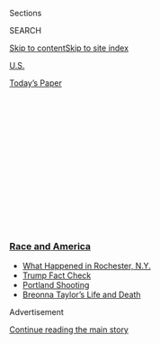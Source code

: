 <div id="app">

<div>

<div>

<div>

<div class="NYTAppHideMasthead css-1q2w90k e1suatyy0">

<div class="section css-ui9rw0 e1suatyy2">

<div class="css-eph4ug er09x8g0">

<div class="css-6n7j50">

</div>

<span class="css-1dv1kvn">Sections</span>

<div class="css-10488qs">

<span class="css-1dv1kvn">SEARCH</span>

</div>

[Skip to content](#site-content)[Skip to site
index](#site-index)

</div>

<div id="masthead-section-label" class="css-1wr3we4 eaxe0e00">

[U.S.](https://www.nytimes3xbfgragh.onion/section/us)

</div>

<div class="css-10698na e1huz5gh0">

</div>

</div>

<div id="masthead-bar-one" class="section hasLinks css-15hmgas e1csuq9d3">

<div class="css-uqyvli e1csuq9d0">

</div>

<div class="css-1uqjmks e1csuq9d1">

</div>

<div class="css-9e9ivx">

[](https://myaccount.nytimes3xbfgragh.onion/auth/login?response_type=cookie&client_id=vi)

</div>

<div class="css-1bvtpon e1csuq9d2">

[Today’s
Paper](https://www.nytimes3xbfgragh.onion/section/todayspaper)

</div>

</div>

</div>

</div>

<div data-aria-hidden="false">

<div id="site-content" data-role="main">

<div>

<div class="css-1aor85t" style="opacity:0.000000001;z-index:-1;visibility:hidden">

<div class="css-1hqnpie">

<div class="css-epjblv">

<span class="css-17xtcya">[U.S.](/section/us)</span><span class="css-x15j1o">|</span><span class="css-fwqvlz">What
Would Efforts to Defund or Disband Police Departments Really
Mean?</span>

</div>

<div class="css-k008qs">

<div class="css-1iwv8en">

<span class="css-18z7m18"></span>

<div>

</div>

</div>

<span class="css-1n6z4y">https://nyti.ms/2BLRW2x</span>

<div class="css-1705lsu">

<div class="css-4xjgmj">

<div class="css-4skfbu" data-role="toolbar" data-aria-label="Social Media Share buttons, Save button, and Comments Panel with current comment count" data-testid="share-tools">

  - 
  - 
  - 
  - 
    
    <div class="css-6n7j50">
    
    </div>

  - 

</div>

</div>

</div>

</div>

</div>

</div>

<div class="css-13pd83m">

<div class="css-l9svim">

### [<span class="css-pa1jbp"><span class="css-1rxm0ex">Race and</span><span class="css-1rxm0ex"> America</span></span>](https://www.nytimes3xbfgragh.onion/news-event/george-floyd-protests-minneapolis-new-york-los-angeles?name=styln-george-floyd&region=TOP_BANNER&block=storyline_menu_recirc&action=click&pgtype=Article&impression_id=11e0a990-f290-11ea-81e4-6de745fcf3cc&variant=undefined)

  - <span class="css-ousu42">[What Happened in Rochester,
    N.Y.](https://www.nytimes3xbfgragh.onion/2020/09/04/nyregion/rochester-police-daniel-prude.html?name=styln-george-floyd&region=TOP_BANNER&block=storyline_menu_recirc&action=click&pgtype=Article&impression_id=11e0a991-f290-11ea-81e4-6de745fcf3cc&variant=undefined)</span>
  - <span class="css-ousu42">[Trump Fact
    Check](https://www.nytimes3xbfgragh.onion/2020/09/01/us/politics/trump-fact-check-protests.html?name=styln-george-floyd&region=TOP_BANNER&block=storyline_menu_recirc&action=click&pgtype=Article&impression_id=11e0a992-f290-11ea-81e4-6de745fcf3cc&variant=undefined)</span>
  - <span class="css-ousu42">[Portland
    Shooting](https://www.nytimes3xbfgragh.onion/2020/08/30/us/portland-shooting-explained.html?name=styln-george-floyd&region=TOP_BANNER&block=storyline_menu_recirc&action=click&pgtype=Article&impression_id=11e0a993-f290-11ea-81e4-6de745fcf3cc&variant=undefined)</span>
  - <span class="css-ousu42">[Breonna Taylor’s Life and
    Death](https://www.nytimes3xbfgragh.onion/2020/08/30/us/breonna-taylor-police-killing.html?name=styln-george-floyd&region=TOP_BANNER&block=storyline_menu_recirc&action=click&pgtype=Article&impression_id=11e0a994-f290-11ea-81e4-6de745fcf3cc&variant=undefined)</span>

</div>

</div>

<div id="top-wrapper" class="css-1sy8kpn">

<div id="top-slug" class="css-l9onyx">

Advertisement

</div>

[Continue reading the main
story](#after-top)

<div class="ad top-wrapper" style="text-align:center;height:100%;display:block;min-height:250px">

<div id="top" class="place-ad" data-position="top" data-size-key="top">

</div>

</div>

<div id="after-top">

</div>

</div>

<div>

<div id="sponsor-wrapper" class="css-1hyfx7x">

<div id="sponsor-slug" class="css-19vbshk">

Supported by

</div>

[Continue reading the main
story](#after-sponsor)

<div id="sponsor" class="ad sponsor-wrapper" style="text-align:center;height:100%;display:block">

</div>

<div id="after-sponsor">

</div>

</div>

<div class="css-186x18t">

</div>

<div class="css-1vkm6nb ehdk2mb0">

# What Would Efforts to Defund or Disband Police Departments Really Mean?

</div>

Much is not yet certain, but here’s what is known so far about some
efforts to defund or abolish police departments.

<div class="css-79elbk" data-testid="photoviewer-wrapper">

<div class="css-z3e15g" data-testid="photoviewer-wrapper-hidden">

</div>

<div class="css-1a48zt4 ehw59r15" data-testid="photoviewer-children">

![<span class="css-16f3y1r e13ogyst0" data-aria-hidden="true">Protesters
walk in a Defund the Police march Saturday, in
Minneapolis.</span><span class="css-cnj6d5 e1z0qqy90" itemprop="copyrightHolder"><span class="css-1ly73wi e1tej78p0">Credit...</span><span><span>Victor
J. Blue for The New York
Times</span></span></span>](https://static01.graylady3jvrrxbe.onion/images/2020/06/08/us/08UNREST-DEFUND-EXPLAINER/merlin_173282784_1d2f468d-363b-4c56-aa62-613959c85652-articleLarge.jpg?quality=75&auto=webp&disable=upscale)

</div>

</div>

<div class="css-18e8msd">

<div class="css-vp77d3 epjyd6m0">

<div class="css-hus3qt ey68jwv0" data-aria-hidden="true">

[![Dionne
Searcey](https://static01.graylady3jvrrxbe.onion/images/2018/10/15/multimedia/author-dionne-searcey/author-dionne-searcey-thumbLarge-v2.png
"Dionne Searcey")](https://www.nytimes3xbfgragh.onion/by/dionne-searcey)

</div>

<div class="css-1baulvz">

By [<span class="css-1baulvz last-byline" itemprop="name">Dionne
Searcey</span>](https://www.nytimes3xbfgragh.onion/by/dionne-searcey)

</div>

</div>

  - 
    
    <div class="css-ld3wwf e16638kd2">
    
    Published June 8, 2020Updated Aug. 4,
    2020
    
    </div>

  - 
    
    <div class="css-4xjgmj">
    
    <div class="css-pvvomx" data-role="toolbar" data-aria-label="Social Media Share buttons, Save button, and Comments Panel with current comment count" data-testid="share-tools">
    
      - 
      - 
      - 
      - 
        
        <div class="css-6n7j50">
        
        </div>
    
      - 
    
    </div>
    
    </div>

</div>

<div class="css-mdjrty">

[Leer en
español](https://www.nytimes3xbfgragh.onion/es/2020/06/10/espanol/desfinanciar-policia.html "Read in Spanish")

</div>

</div>

<div class="section meteredContent css-1r7ky0e" name="articleBody" itemprop="articleBody">

<div class="css-1fanzo5 StoryBodyCompanionColumn">

<div class="css-53u6y8">

MINNEAPOLIS — Across the country, calls are mounting from some activists
and elected officials to [defund, downsize or abolish police
departments](https://www.nytimes3xbfgragh.onion/2020/08/04/us/minneapolis-defund-police.html).
A veto-proof majority of the Minneapolis City Council pledged on Sunday
to [dismantle the Minneapolis Police
Department](https://www.nytimes3xbfgragh.onion/2020/06/07/us/minneapolis-police-abolish.html),
promising to create a new system of public safety in a city where law
enforcement has long been accused of racism.

The calls for change have left people uncertain of what those changes
would really mean and how cities would contend with crime. Much remains
uncertain and the proposals vary between cities, but here are answers to
some questions about the issue.

</div>

</div>

<div>

</div>

<div class="css-1fanzo5 StoryBodyCompanionColumn">

<div class="css-53u6y8">

## What does defunding the police mean?

Calls to defund police departments are generally seeking spending cuts
to police forces that have consumed ever larger shares of city budgets
in many cities and towns. Minneapolis, for instance, is looking to cut
$200 million from its $1.3 billion overall annual budget, said Lisa
Bender, the City Council president. The police budget in 2020 was $189
million. She hopes to shift money to other areas of need in the city.

</div>

</div>

<div class="css-1fanzo5 StoryBodyCompanionColumn">

<div class="css-53u6y8">

## If the money doesn’t go to policing, where would it be spent?

Many activists want money now spent on overtime for the police or on
buying expensive equipment for police departments to be shifted to
programs related to mental health, housing and education — areas that
the activists say with sufficient money could bring about systemic
societal change and cut down on crime and violence.

## What are calls for abolishing the police seeking?

Leaders in different cities have advocated various specific plans, but
generally speaking, the calls aim to reimagine public safety tactics in
ways that are different from traditional police forces. Activists say
their intent is to ensure safety and justice but to wind up with a
different system. Years of consent decrees and investigations into human
rights violations by police departments have yielded little change, they
say, so a more fundamental shift is needed.

## What are some of the ideas for rethinking policing?

Some proposals call for ending no-knock warrants and military-style
raids. Others seek to restrict the flow of military-style gear to police
departments and change police tactics used against protesters. One group
described an idea for policing in which people attending events look out
for one another but emergency workers are standing by in the background,
handing out water and ready to step in if needed.

</div>

</div>

<div>

</div>

<div class="css-1fanzo5 StoryBodyCompanionColumn">

<div class="css-53u6y8">

## Has this been done anywhere?

Some cities have already made changes to policing. In Austin, Texas, 911
calls are answered by operators who inquire whether the caller needs
police, fire or mental health services — part of a major revamping of
public safety [that took place last
year](https://www.efficientgov.com/public-safety/articles/austin-budget-adds-millions-for-mental-health-response-in-911-services-DqqgMkTaZMxXi538/)
when the city budget added millions of dollars for mental health issues.
In Eugene, Ore., [a team called
CAHOOTS](https://whitebirdclinic.org/cahoots/) — Crisis Assistance
Helping Out on the Streets — deploys a medic and a crisis worker with
mental health training to emergency calls. [Camden,
N.J.,](https://www.nytimes3xbfgragh.onion/2017/04/02/nyregion/camden-nj-police-shootings.html)
revamped its policing in 2017 with officers handing out more warnings
than tickets and undergoing training that places emphasis on officers
holding their
fire.

</div>

</div>

<div class="audioFigureHeading">

<div class="css-1et479a">

![](https://static01.graylady3jvrrxbe.onion/images/2017/01/29/podcasts/the-daily-album-art/the-daily-album-art-articleInline-v2.jpg?quality=75&auto=webp&disable=upscale)

</div>

### Listen to ‘The Daily’: The Case for Defunding the Police

<span class="css-59o34k">Protesters across the country are calling for
the abolition of policing. But what would that actually look
like?</span>

</div>

<div class="css-qe9gm7">

<div>

<div class="css-1g7y0i5 e1drnplw0">

<div class="css-1ceswkc e1drnplw1">

</div>

<div class="css-f2fzwx e1drnplw2">

<div data-aria-labelledby="modal-title" data-role="region">

<div id="modal-title" class="css-mln36k">

transcript

</div>

<div class="css-pbq7ev">

</div>

<span>Back to The
Daily</span>

<div class="css-f6lhej">

<div class="css-1ialerq">

<div class="css-1701swk">

bars

</div>

<div>

<div class="css-1t7yl1y">

0:00/25:49

</div>

<div class="css-og85jy">

\-25:49

</div>

</div>

</div>

</div>

<div class="css-15fbio0">

<div class="css-1p4nyns">

transcript

## Listen to ‘The Daily’: The Case for Defunding the Police

### Hosted by Michael Barbaro; produced by Rachel Quester, Luke Vander Ploeg and Asthaa Chaturvedi; with help from Annie Brown; and edited by M.J. Davis Lin and Lisa Chow

#### Protesters across the country are calling for the abolition of policing. But what would that actually look like?

</div>

  - michael barbaro  
    From The New York Times, I’m Michael Barbaro. This is “The Daily.”

  - \[music\]  
    Today, several major U.S. cities are now proposing ways to defund
    and even dismantle their police departments. John Eligon on the
    thinking behind those plans and what they might look like in
    practice.
    
    It’s Tuesday, June 9.

  - archived recording (protestors)  
    (CHANTING) I can’t breathe\! I can’t breathe\!

john eligon

In the early days of the protests after George Floyd was killed —

  - archived recording (protestors)  
    (CHANTING) No justice, no peace\! No justice, no peace\!

john eligon

— it was just pure emotions and raw rage.

  - archived recording (protestors)  
    \[EXPLETIVE\] these racist \[EXPLETIVE\] police\!

john eligon

But pretty soon, once the more fiery protests and fiery unrest died
down, then we started seeing the organizers come in and talking about
what they want. And one thing we quickly saw were these face masks that
people were wearing. They were black, and they had yellow writing on
them. And they said, “Defund police.”

michael barbaro

Hmm.

john eligon

And from there, you start hearing these calls at protest, at rallies.

  - archived recording (protestors)  
    (CHANTING) Defund the police\! Defund the police\!

john eligon

You start hearing, “Defund the police.”

You start hearing calls to abolish the police. You start seeing people
waving signs. And it became clear that this was an opening that a lot of
activists saw to take this moment of a very brutal police killing and
turn it into something much larger.

  - archived recording (protestor 1)  
    Do the right thing\!

  - archived recording (protestor 2)  
    Defund the police\!

michael barbaro

So John, what do these concepts — defund, dismantle, abolish the police
— what exactly do they mean?

john eligon

To defund, when activists say that, what they mean is taking money away
from the police department’s budget and redirect it toward other things
— whether that be social services, agencies, maybe mental health
agencies — that can do functions that police are often called on to do.

michael barbaro

Mm-hmm.

john eligon

But if you fully defund it, you can get to a space where the police
department is abolished. And so essentially, what that means is that
there is no more police department as we know it. You don’t call these
men and women in blue shirts to come racing to your door with their guns
in hand. It means that they have to figure out some other form of
providing that public safety, and the police department would not be
that form.

michael barbaro

And where did these concepts come from?

john eligon

Well, at their core, they come from the problems and issues that
especially communities of color, especially black communities, have had
with policing. They see police coming into their communities to
brutalize them, not to protect and serve them. And that has really
influenced this desire to keep the police away, to do something else.
And we’ve seen, basically, that governments and police forces, they
respond with certain reforms. We’ve seen efforts for body cameras. We’ve
seen diversifying the police departments. We’ve seen changes to the
rules on use of force.

michael barbaro

Mm-hmm.

john eligon

But what became clear to a lot of today’s activists, and what they say
explicitly, is that these reforms are not working. If you look at since
Michael Brown was killed in Ferguson, Missouri six years ago, the police
have continued to kill people at high rates, and especially black people
at disproportionately high rates. And so for them, the only solution is
to tear it down and build something new.

michael barbaro

So John, what might it actually look like in practice to defund or
abolish a police department?

john eligon

So for instance, if someone is homeless and they’re struggling on the
streets, a person can call 9-1-1, and instead of an armed police officer
being sent out, perhaps there can be an outreach worker from a homeless
services agency. Or if you have someone having a mental health episode,
then again, you can call 9-1-1, and instead of a police officer, maybe a
health care worker, a mental health worker will come out. And the idea
behind it is to really cut down the interactions between armed police
officers and civilians. And by doing that, the hope is that it will
reduce their conflict and the potential for people getting hurt or
killed by police officers.

michael barbaro

Right. I mean, that makes a certain sense, especially for a community
where there’s not a lot of violent crime. But every community is
different, right? And some towns, some cities — I think about New York
City, for example — have a significantly higher rate of violent crime
that would seem to require having armed police. So how do activists
think about that?

john eligon

For a lot of the activists that I spoke to, the issue was about
centering public safety on communities. And one activist that I spoke
to, Arianna Nason, she said essentially it’s going to be up to each
community to decide what public safety looks like for itself.

  - arianna nason  
    It’s going to be up to every community to decide what they need. We
    can’t decide that.

john eligon

So maybe that’s armed patrols. Maybe that’s mental health workers. Maybe
that’s some sort of mobile units with social workers sitting in it, and
people are trained in using force and different things. One of the big
ideas is this idea of community policing, community watch. And it’s
interesting. I had said isn’t an issue, though, with community policing
or community patrols, neighborhood watch, that if I walk into that
community, as a black man with dreadlocks, if I walk into one of these
communities, we see what happens with neighborhood watch. We see Trayvon
Martin. We see Ahmaud Arbery.

  - john eligon  
    Should that be a concern, then? I guess with this community-type
    based model that certain people who look a certain way might go into
    the neighborhood, and that community might decide to take it into
    their own hands and then take it overboard, I guess.

john eligon

And she took off her sunglasses. She looked at me, and she said —

  - arianna nason  
    No, I get that. And I’ll be really real with you. For me,
    personally, I don’t have all the answers for that. I don’t. And I
    wish I did. A lot of it is —

john eligon

Honestly, I don’t really know the answer to that right now.

michael barbaro

Huh.

john eligon

She was not sure exactly what the answer was. And see, this is all to
say, it’s still very tricky and very much a work in progress. But what
she did say is that the current system also is not working for me
either. So it’s a matter of what are they going to do differently? And
they believe that something drastically different needs to be done.

michael barbaro

Mm-hmm. As best you can tell, would any of the familiar elements of an
existing police department — I’m thinking, for the sake of argument,
homicide detectives, special victims units that investigate sexual
assault or rape — do those remain? Do they take a different form? Do
they adopt a different name? Has that been fleshed out?

john eligon

I would say, no, it’s not been fleshed out. Because again, we go back to
the fact that this is not going to be some federal commission, or even
state commission or a city commission for anywhere that’s going to come
up with, like, these are the rules for public safety now. And these are
all things that need to be worked out. And I think what people say with
things like homicide investigations, with sex crimes investigations and
things like that, they say a couple of things. One, the police are not
doing a good job at those anyways. So you have lots of cities where the
clearance rate on homicides and other investigations is miserable. You
had, even here in Minneapolis, there was a big scandal with all the rape
kits that they had untested. So they had a lot of issues with crimes
that were not being investigated properly. And then, the second thing
that people say is that those jobs can be taken up by specialized,
trained people. You can build new institutions to do those things that
aren’t necessary policing. I did talk to one council member who said,
maybe there’s still police, but for very, very limited role, and many of
their responsibilities are farmed out. You know, anything short of some
sort of active violence, you don’t need police for. So in some people’s
eyes, that would still be a police force. But one thing that the people
who are most ardent about abolishing the police or defunding the police,
even, they make it clear that they don’t just want a system in which
it’s police in another name, police with another uniform on.

\[music\]

And these demands to defund the police, they’ve actually been brewing in
Minneapolis for several years now. Ever since a police killing back in
2015, there’s been several local activist groups working on it. And
those activist groups came together this past weekend in what was
probably the biggest and most clearest demand for defunding the police.

michael barbaro

We’ll be right back.

  - archived recording (protestors)  
    (CHANTING) Abolish the M.P.D.\!

john eligon

So there were hundreds of activists who went and gathered in front of
the mayor Jacob Frey’s house.

  - archived recording (protestors)  
    Abolish the M.P.D.\! And they had a megaphone. They were chanting.
    They were screaming. And sure enough, the mayor came out to talk to
    the protesters. He kind of made his way through the crowd, walked up
    to the front, and you had one of the lead organizers for a group
    called the Black Visions Collective. Kandace Montgomery, she was
    standing up on a riser there, talking down in a megaphone to the
    mayor.

  - archived recording (kandace montgomery)  
    Jacob Frey, we have a yes-or-no question for you. Yes or no, will
    you commit to defunding Minneapolis Police Department?

  - archived recording (jacob frey)  
    \[INAUDIBLE\]

john eligon

And you could tell, like, there is this hesitation because he knows this
is not going to go well, right? You have all these very vocal, very
ardent activists around you who want you to defund the police.

  - archived recording (kandace montgomery)  
    Will you defund the Minneapolis Police Department?

  - archived recording  
    \[CROWD MURMURING\]

  - archived recording (kandace montgomery)  
    All right, be quiet y’all. Be quiet, because it’s important that we
    actually hear this. It’s important that we hear this, because if
    y’all don’t know, he’s up for re-election next year.

  - archived recording  
    \[CROWD CHEERING\]

john eligon

And then —

  - archived recording (jacob frey)  
    I do not support the full abolition of the police department.

  - archived recording (kandace montgomery)  
    All right\!

  - archived recording (speaker)  
    You’re wasting our time\! Get the \[EXPLETIVE\] out of here\!

john eligon

And he gives his answer — he does not support full abolition of the
police.

  - archived recording (crowd)  
    (CHANTING) Go home, Jacob, go home\! Go home, Jacob, go home\!

john eligon

And he turns around, and he just kind of walked off into the sea of
people.

  - archived recording (crowd)  
    (CHANTING) Shame\! Shame\! Shame\! Shame\! Shame\! Shame\! Shame\!
    Shame\! Shame\!

john eligon

So after this event, there was already an event planned for the
following day by some of these same activists organizations, in which
they were going to bring council members who were supportive of their
cause onto a stage in a park in the Southern part of the city. And they
were going to try to get them to make a commitment to defunding the
police.

michael barbaro

So a lot like what they had done to the mayor?

john eligon

Exactly.

  - archived recording (lisa bender)  
    Hi, Minneapolis. You look so beautiful today. I’m Lisa Bender. I’m
    the president of the Minneapolis City Council.

john eligon

And so we had this gathering where there were hundreds of residents.

  - archived recording (lisa bender)  
    Our efforts at incremental reform have failed. Period.

john eligon

And you had council members.

  - archived recording (lisa bender)  
    Our commitment is to do what’s necessary to keep every single member
    of our community safe, and to tell the truth that the Minneapolis
    Police are not doing that. \[CROWD CHEERS\]

john eligon

And you had nine of them who went up on the stage.

  - archived recording (council member 1)  
    We are here today to begin the process of ending the Minneapolis
    Police Department. \[CROWD CHEERS\]

john eligon

And then all nine of them each read a part pledging to defend the
police.

  - archived recording (council member 2)  
    All of us on this stage support this statement, and we stand with
    the people of Minneapolis in fighting for a safer community. \[CROWD
    CHEERS\]

john eligon

The last council member, he basically said, and we are all committing to
this pledge. And at that moment, it was like this emotional eruption.

  - archived recording (speaker)  
    \[INAUDIBLE\], get up, y’all. We are transforming our city right
    now. Get up\! get

john eligon

You had white people, black people, Asian people, all putting their
fists in the air, shouting, defund the police, defund police.

  - archived recording (crowd)  
    (CHANTING) Defund M.P.D.\! Defund M.P.D.\! Defund M.P.D.\!

michael barbaro

So just to be clear, this is not a vote, and not necessarily even a
pledge to vote, but this is a public commitment to defund the police —
to do the very thing that the mayor, when asked, declined to agree to 24
hours before.

john eligon

Yes, exactly. This is a pledge that they are going to defund the police.
It is not a vote. It is not anything set in stone or written. But these
are putting them all on record in front of many community members,
saying that we are going to do this. And I even asked the activists
about that. I said, we’ve heard politicians say things before and not
keep those pledges. But this is something that they saw they’ve been
working on with them together in tandem. So I think there’s a level of
trust there that this pledge has really meant something. And you could
see it in the reaction of the people who were there. They were really
describing it as their Civil Rights Movement, their Voting Rights Act
moment.

michael barbaro

Wow. And John, can the members of the City Council who were in that
park, making this pledge, do they have the actual authority to take away
funding from the police department?

john eligon

Yes, they absolutely have voting authority to do that. The council
actually controls the police department’s budget. And what’s more
significant about this moment is that because there were nine of them,
those nine seats represents a veto-proof majority. So even if the mayor,
Jacob Frey, does not want this to happen, if that coalition sticks
together, they can do this on their own. And I think what we’re seeing
is this sentiment is growing in traction in certain places. Like we
already have in New York and Los Angeles, the mayors in both of those
cities have already said that they are going to be redirecting funds
that were intended for the police toward other parts of the city, toward
other agencies in the city.

michael barbaro

I’m curious what the appetite for this kind of change to policing is,
beyond the cities where there are largely Democratic city councils and
mayors, and where this is now under discussion.

john eligon

That’s a very key question, right? We’re already seeing conservatives
coming out against this and talking about this is as very radical
leftist step to be taking. We see Donald Trump already tweeting about
it. So certainly, this is something that, for conservative communities,
something like this would be a tougher sell. And so again, policing is a
very local thing. So what you experience and what the police force does
or does not look like in Minneapolis is going to be very different than
what it does or does not look like in Edina, which is just outside of
Minneapolis, or any other suburb. So it’s going to be, in some ways, a
patchwork of public safety, I think, if these things start happening
around the country.

michael barbaro

And I guess an open question is whether or not this has entered the
mainstream, even of the Democratic Party. Just a few hours before you
and I began to talk, Joe Biden came out and said he does not support
defunding the police.

john eligon

Yeah, this is certainly not something that is part of the mainstream or
moderate Democratic platform. That said, you do get some people who
might be in these more moderate spaces, you do get their attention and
you do get their ear, is this sense that policing is not working — which
is just the basis of what these defund or abolish the police efforts are
about, is that the system is not working. And so you will get even the
more moderate folks to say that, to buy into that. And that may not
result in them supporting a defund or abolishment, but will it support
more stringent reforms, more significant reforms to police? So we’ll see
what happens.

michael barbaro

I wonder how the activists that you’re talking to see the challenge of
explaining what these concepts are going to mean. Because in this
moment, I think many Americans are really hearing these calls — defund,
dismantle, abolish — for the first time. And they may be very wary of
them, and they may see them as quite radical.

john eligon

What the activists will tell you is that while it might sound radical
for many Americans, this actually is not all that radical for a large
section of this country.

  - john eligon  
    What was your name, sir?

  - yahzerah brazelton  
    Yaazirah

  - john eligon  
    How do you spell that?

  - yahzerah brazelton  
    Y-A-H- —

john eligon

If you go to black and brown communities — like I went up to the North
Side of Minneapolis — and you talk to people about their experiences
with the police there, it is not the experience of expecting an officer
to come and help you. It’s exactly the opposite. And I was speaking with
a couple there, Amanda and Yaazirah Brazelton.

  - yahzerah brazelton  
    It’s about time for a change.

  - amanda brazelton  
    A change, yeah.

  - yahzerah brazelton  
    Yeah. About time for a change.

john eligon

And they were telling me that from a young age, essentially, they
already had horrific experiences with the police.

  - yahzerah brazelton  
    \[INAUDIBLE\] I have police put guns in my face, you know, at seven
    years old, coming to my house with my mother and my father arguing,
    just regular argument that happens with a husband and wife.

john eligon

Yaazirah, he was seven years old when the police came to his house when
his parents were having an argument.

  - yahzerah brazelton  
    And they put guns in my face and put us all on the ground.

john eligon

And then they stuck a gun in his face.

  - yahzerah brazelton  
    They traumatized me in childhood, so I was really against white
    police officers since.

john eligon

And his wife Amanda, she was 14 when she was in a car with white people,
and she’s black.

  - amanda brazelton  
    We were driving in the car. All my white friends got out. And as
    soon as I got out, they pulled guns, yelled at —

john eligon

And when they were pulled over, the cops let the white people out, but
then they pulled guns on her.

  - amanda brazelton  
    I’m 14 years old, in the backseat of the car, not doing nothing
    wrong. And that was my first real incident with the police in that
    interaction.

john eligon

And so the way they see the police department is not a force where you
call and then an Officer Friendly shows up.

  - amanda brazelton  
    Man, I got a houseful of kids that are scared of the police because
    of what they’ve seen.

john eligon

It’s one where Amanda recalled her children have already had run-ins
with the police that when someone was breaking into their house once,
she didn’t call the police, but she called family and friends.

  - amanda brazelton  
    And I called him. I called my brother. I called my uncle. I called
    my dad, my mom, before called the police.

john eligon

Why didn’t you call the police?

  - amanda brazelton  
    Because they kill black people. They’ll call me, I’ll get killed in
    my own home.

john eligon

So it’s already a lived experience, a lived reality for people in many
black communities, that the police are essentially a force that only
exists, in their eyes, to harass them, to brutalize them and not to
protect them. And what the activists hope is that people who are scared
that abolishing police will suddenly lead to a breakdown in their
communities and just rampant violence, they’re saying, no, this will
create outcomes that will make the community safer and better, not just
for affluent white communities, but for all communities across the
country. And so what activists are asking is that people who see this as
a radical idea, who can’t envision a world without police, they’re
asking them to just walk in these people’s shoes, understand what
they’re going through.

\[music\]

michael barbaro

John, thank you very much.

john eligon

Thank you.

  - archived recording (lisa bender)  
    The nine members of the city council that came from every corner of
    our city to stand together to make this commitment, we don’t have
    all the answers.

michael barbaro

In an interview on Monday, the president of the Minneapolis City
Council, one of the nine members who has pledged to defund the city’s
police department, acknowledged that implementing the plan would likely
take years.

  - archived recording (lisa bender)  
    And if you look back at the last 150 years of our police department,
    it is becoming increasingly clear that that model of policing isn’t
    working. I hope it won’t take 150 years to get to that looking
    forward, that next solution. But we have a lot of wisdom in our
    community. We have invested in \[INAUDIBLE\] —

\[music\]

michael barbaro

We’ll be right back.

Here’s what else you need to know today.

  - archived recording (karen bass)  
    Good morning, everyone. The Justice in Policing Act establishes a
    bold, transformative vision of policing in America.

michael barbaro

On Monday, Congressional Democrats introduced the most sweeping federal
plan to reform the police in modern memory.

  - archived recording (karen bass)  
    Never again should the world be subjected to witnessing what we saw
    on the streets in Minneapolis — the slow murder of an individual by
    a uniformed police officer.

michael barbaro

The legislation would reduce the legal protections that now shield
police officers accused of misconduct from being prosecuted, and would
impose new restrictions to prevent police officers from using deadly
force. The measure is expected to quickly pass in the House, where
there’s a Democratic majority, but faces an uncertain future in the
Republican-controlled Senate. Meanwhile, state-level reforms continue.
On Monday, New York’s legislature banned the use of chokeholds by police
and repealed a statute that effectively hid the disciplinary records of
police officers.

And —

  - archived recording (dr. tedros adhonom)  
    Almost 7 million cases of Covid-19 have now been reported to W.H.O.,
    and almost 400,000 deaths. Although the situation in Europe is
    improving, globally, it’s worsening.

michael barbaro

The World Health Organization said that the number of new daily
infections from the coronavirus hit a record high — more than 136,000 on
Sunday — and warned that mass protests in places like the U.S. could
further spread the virus.

  - archived recording (dr. tedros adhonom)  
    We encourage all those protesting around the world to do so safely.
    Clean your hands, cover your cough and wear a mask if you attend a
    protest.

michael barbaro

Finally, the National Bureau of Economic Research said that because of
the pandemic, the United States economy officially entered a recession
in February, ending the longest economic expansion on record. It began
in 2009 and lasted 128 months.

\[music\]

That’s it for “The Daily.” I’m Michael Barbaro. My colleague Caitlin
Dickerson will host the show tomorrow.

</div>

</div>

</div>

</div>

</div>

</div>

<div class="css-1fanzo5 StoryBodyCompanionColumn">

<div class="css-53u6y8">

## What is Minneapolis doing?

Nine members of the Minneapolis City Council [pledged at a
rally](https://www.nytimes3xbfgragh.onion/2020/06/07/us/minneapolis-police-abolish.html)to
dismantle the Police Department. They promised to create a new system of
public safety, saying that the city’s current policing system could not
be
[reformed](https://www.nytimes3xbfgragh.onion/2020/06/11/world/police-brutality-protests.html).
Council members say they are not certain what policing will look like
once they are finished, and they caution plans will take a long time to
carry out.

</div>

</div>

<div>

</div>

</div>

<div>

</div>

<div>

</div>

<div>

</div>

<div>

<div id="bottom-wrapper" class="css-1ede5it">

<div id="bottom-slug" class="css-l9onyx">

Advertisement

</div>

[Continue reading the main
story](#after-bottom)

<div id="bottom" class="ad bottom-wrapper" style="text-align:center;height:100%;display:block;min-height:90px">

</div>

<div id="after-bottom">

</div>

</div>

</div>

</div>

</div>

## Site Index

<div>

</div>

## Site Information Navigation

  - [© <span>2020</span> <span>The New York Times
    Company</span>](https://help.nytimes3xbfgragh.onion/hc/en-us/articles/115014792127-Copyright-notice)

<!-- end list -->

  - [NYTCo](https://www.nytco.com/)
  - [Contact
    Us](https://help.nytimes3xbfgragh.onion/hc/en-us/articles/115015385887-Contact-Us)
  - [Work with us](https://www.nytco.com/careers/)
  - [Advertise](https://nytmediakit.com/)
  - [T Brand Studio](http://www.tbrandstudio.com/)
  - [Your Ad
    Choices](https://www.nytimes3xbfgragh.onion/privacy/cookie-policy#how-do-i-manage-trackers)
  - [Privacy](https://www.nytimes3xbfgragh.onion/privacy)
  - [Terms of
    Service](https://help.nytimes3xbfgragh.onion/hc/en-us/articles/115014893428-Terms-of-service)
  - [Terms of
    Sale](https://help.nytimes3xbfgragh.onion/hc/en-us/articles/115014893968-Terms-of-sale)
  - [Site
    Map](https://spiderbites.nytimes3xbfgragh.onion)
  - [Help](https://help.nytimes3xbfgragh.onion/hc/en-us)
  - [Subscriptions](https://www.nytimes3xbfgragh.onion/subscription?campaignId=37WXW)

</div>

</div>

</div>

</div>
